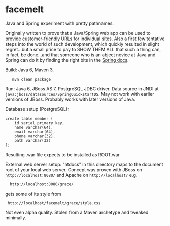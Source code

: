 facemelt
========

Java and Spring experiment with pretty pathnames.

Originally written to prove that a Java/Spring web app can be used to
provide customer-friendly URLs for individual sites.  Also a first few
tentative steps into the world of such development, which quickly
resulted in slight regret...but a small price to pay to SHOW THEM ALL
that such a thing can, in fact, be done...and that someone who is an
abject novice at Java and Spring can do it by finding the right bits
in the [Spring docs](http://spring.io/docs).

Build: Java 6, Maven 3.

       mvn clean package

Run: Java 6, JBoss AS 7, PostgreSQL JDBC driver.  Data source in
JNDI at `java:jboss/datasources/SpringQuickstartDS`.  May not work
with earlier versions of JBoss.  Probably works with later versions
of Java.

Database setup (PostgreSQL):

	create table member (
		id serial primary key,
		name varchar(64),
		email varchar(64),
		phone varchar(32),
		path varchar(32)
	);

Resulting .war file expects to be installed as ROOT.war.

External web server setup: "htdocs" in this directory maps to the
document root of your local web server.  Concept was proven with
JBoss on `http://localhost:8080/` and Apache on `http://localhost/` e.g.

      http://localhost:8080/grace/

gets some of its style from

     http://localhost/facemelt/grace/style.css

Not even alpha quality.  Stolen from a Maven archetype and tweaked minimally.
